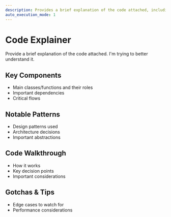 ```yaml
---
description: Provides a brief explanation of the code attached, including key components, notable patterns, and a code walkthrough.
auto_execution_mode: 1
---
```


# Code Explainer

Provide a brief explanation of the code attached. I'm trying to better understand it.

## Key Components
- Main classes/functions and their roles
- Important dependencies
- Critical flows

## Notable Patterns
- Design patterns used
- Architecture decisions
- Important abstractions

## Code Walkthrough
- How it works
- Key decision points
- Important considerations

## Gotchas & Tips
- Edge cases to watch for
- Performance considerations